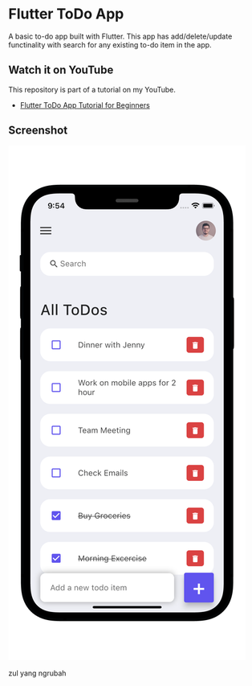 # Flutter ToDo App

A basic to-do app built with Flutter. This app has add/delete/update functinality with search for any existing to-do item in the app.

## Watch it on YouTube
This repository is part of a tutorial on my YouTube.
- [Flutter ToDo App Tutorial for Beginners](https://youtu.be/K4P5DZ9TRns)

## Screenshot

![Flutter todo app](./flutter-todo-iphone.png)

zul yang ngrubah
